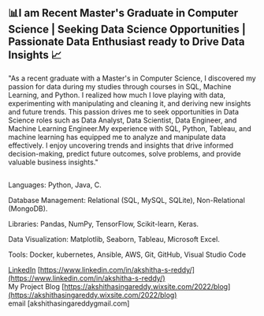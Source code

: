 ## 📊I am Recent Master's Graduate in Computer Science | Seeking Data Science Opportunities | Passionate Data Enthusiast ready to Drive Data Insights 📈

"As a recent graduate with a Master's in Computer Science, I discovered my passion for data during my studies through courses in SQL, Machine Learning, and Python. I realized how much I love playing with data, experimenting with manipulating and cleaning it, and deriving new insights and future trends. This passion drives me to seek opportunities in Data Science roles such as Data Analyst, Data Scientist, Data Engineer, and Machine Learning Engineer.My experience with SQL, Python, Tableau, and machine learning has equipped me to analyze and manipulate data effectively. I enjoy uncovering trends and insights that drive informed decision-making, predict future outcomes, solve problems, and provide valuable business insights."

##
Languages: Python, Java, C.

Database Management: Relational (SQL, MySQL, SQLite), Non-Relational (MongoDB).

Libraries: Pandas, NumPy, TensorFlow, Scikit-learn, Keras.

Data Visualization: Matplotlib, Seaborn, Tableau, Microsoft Excel.

Tools: Docker, kubernetes, Ansible, AWS, Git, GitHub, Visual Studio Code

[LinkedIn](https://github.com/user-attachments/assets/55f67043-1609-4aa0-bbb5-ccfbb7b2fa27)
      [https://www.linkedin.com/in/akshitha-s-reddy/](https://www.linkedin.com/in/akshitha-s-reddy/)     
My Project Blog     [https://akshithasingareddy.wixsite.com/2022/blog](https://akshithasingareddy.wixsite.com/2022/blog)  
email               [akshithasingareddygmail.com]


